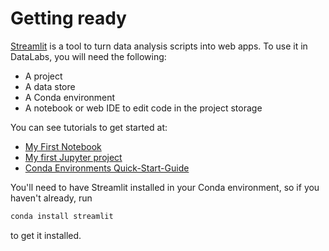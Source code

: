 # Getting ready

[Streamlit](https://streamlit.io) is a tool to turn data analysis
scripts into web apps.  To use it in DataLabs, you will need the
following:

* A project
* A data store
* A Conda environment
* A notebook or web IDE to edit code in the project storage

You can see tutorials to get started at:

* [My First Notebook](../my-first-notebook/)
* [My first Jupyter project](../getting-started-jupyter/)
* [Conda Environments Quick-Start-Guide](../../conda-pkgs/)

You'll need to have Streamlit installed in your Conda environment, so
if you haven't already, run

```bash
conda install streamlit
```

to get it installed.
